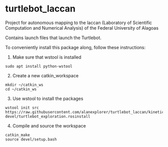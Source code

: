 # turtlebot_laccan
Project for autonomous mapping to the laccan (Laboratory of Scientific Computation and Numerical Analysis) of the Federal University of Alagoas

Contains launch files that launch the Turtlebot. 

To conveniently install this package along, follow these instructions:

1. Make sure that wstool is installed

```sudo apt install python-wstool```

2. Create a new catkin_workspace

```
mkdir ~/catkin_ws
cd ~/catkin_ws
```

3. Use wstool to install the packages

```
wstool init src https://raw.githubusercontent.com/alanexplorer/turtlebot_laccan/kinetic-devel/turtlebot_exploration.rosinstall
```

4. Compile and source the workspace

```
catkin_make
source devel/setup.bash
```
